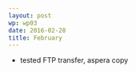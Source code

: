 ```yaml
---
layout: post
wp: wp03
date: 2016-02-28
title: February
---
```


- tested FTP transfer, aspera copy



